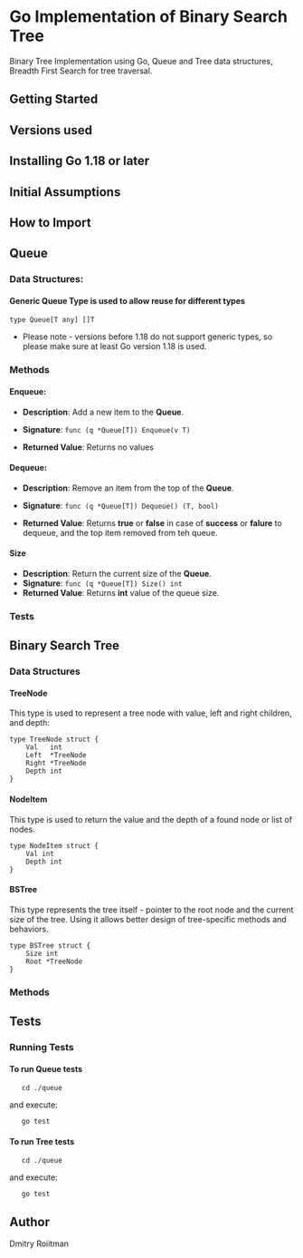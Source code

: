 # Go Implementation of Binary Search Tree
Binary Tree Implementation using Go, Queue and Tree data structures, Breadth First Search for tree traversal.

## Getting Started


## Versions used


## Installing Go 1.18 or later


## Initial Assumptions


## How to Import







## Queue 
### Data Structures:
#### Generic Queue Type is used to allow reuse for different types
```
type Queue[T any] []T
```
* Please note - versions before 1.18 do not support generic types, so please make sure at least Go version 1.18 is used.


### Methods
#### **Enqueue**:
  - **Description**: Add a new item to the **Queue**.

  - **Signature**: ``` func (q *Queue[T]) Enqueue(v T)  ```

  - **Returned Value**: Returns no values


#### **Dequeue**: 
  - **Description**: Remove an item from the top of the **Queue**.

  - **Signature**: ``` func (q *Queue[T]) Dequeue() (T, bool)  ```

  - **Returned Value**: Returns **true** or **false** in case of **success** or **falure** to dequeue, and the top item removed from teh queue.



#### **Size**
  - **Description**: Return the current size of the **Queue**.
  - **Signature**: ``` func (q *Queue[T]) Size() int ```
  - **Returned Value**: Returns **int** value of the queue size.


### Tests


## Binary Search Tree
### Data Structures
#### TreeNode

This type is used to represent a tree node with value, left and right children, and depth:
```
type TreeNode struct {
    Val   int
    Left  *TreeNode
    Right *TreeNode
    Depth int
}
``` 

#### NodeItem

This type is used to return the value and the depth of a found node or list of nodes.
```
type NodeItem struct {
    Val int
    Depth int
}
```

#### BSTree

This type represents the tree itself - pointer to the root node and the current size of the tree. Using it
allows better design of tree-specific methods and behaviors.
```
type BSTree struct {
    Size int
    Root *TreeNode
}
```

### Methods
####


## Tests
###


### Running Tests
#### To run Queue tests 

```
   cd ./queue
```
and execute:
```
   go test
```

#### To run Tree tests 

```
   cd ./queue
```
and execute:
```
   go test
```

## Author
Dmitry Roiitman 



